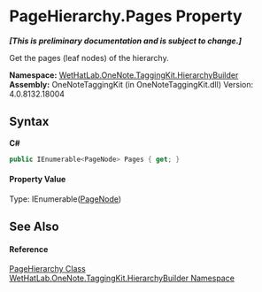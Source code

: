 # PageHierarchy.Pages Property 
 _**\[This is preliminary documentation and is subject to change.\]**_

Get the pages (leaf nodes) of the hierarchy.

**Namespace:**&nbsp;<a href="886a8d6b-3c89-17b1-a6bd-f04dfde95aba">WetHatLab.OneNote.TaggingKit.HierarchyBuilder</a><br />**Assembly:**&nbsp;OneNoteTaggingKit (in OneNoteTaggingKit.dll) Version: 4.0.8132.18004

## Syntax

**C#**<br />
``` C#
public IEnumerable<PageNode> Pages { get; }
```


#### Property Value
Type: IEnumerable(<a href="0d8ed3e9-a495-7ffc-8e7a-1b49391c2657">PageNode</a>)

## See Also


#### Reference
<a href="be4597ec-efdc-59c8-8477-7519318b8602">PageHierarchy Class</a><br /><a href="886a8d6b-3c89-17b1-a6bd-f04dfde95aba">WetHatLab.OneNote.TaggingKit.HierarchyBuilder Namespace</a><br />